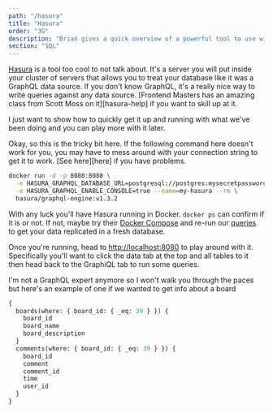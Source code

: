 ```yaml
---
path: "/hasura"
title: "Hasura"
order: "3G"
description: "Brian gives a quick overview of a powerful tool to use with PostgreSQL, Hasura. Hasura is a service you will put in your cluster so you can query your PostgreSQL database with GraphQL."
section: "SQL"
---
```


[Hasura][hasura] is a tool too cool to not talk about. It's a server you will put inside your cluster of servers that allows you to treat your database like it was a GraphQL data source. If you don't know GraphQL, it's a really nice way to write queries against any data source. [Frontend Masters has an amazing class from Scott Moss on it][hasura-help] if you want to skill up at it.

I just want to show how to quickly get it up and running with what we've been doing and you can play more with it later.

Okay, so this is the tricky bit here. If the following command here doesn't work for you, you may have to mess around with your connection string to get it to work. [See here][here] if you have problems.

```bash
docker run -d -p 8080:8080 \
  -e HASURA_GRAPHQL_DATABASE_URL=postgresql://postgres:mysecretpassword@host.docker.internal:5432/message_boards \
  -e HASURA_GRAPHQL_ENABLE_CONSOLE=true --name=my-hasura --rm \
  hasura/graphql-engine:v1.3.2
```

With any luck you'll have Hasura running in Docker. `docker ps` can confirm if it is or not. If not, maybe try their [Docker Compose][compose] and re-run our [queries][sql] to get your data replicated in a fresh database.

Once you're running, head to [http://localhost:8080](http://localhost:8080) to play around with it. Specifically you'll want to click the data tab at the top and all tables to it then head back to the GraphiQL tab to run some queries.

I'm not a GraphQL expert anymore so I won't walk you through the paces but here's an example of one if we wanted to get info about a board

```graphql
{
  boards(where: { board_id: { _eq: 39 } }) {
    board_id
    board_name
    board_description
  }
  comments(where: { board_id: { _eq: 39 } }) {
    board_id
    comment
    comment_id
    time
    user_id
  }
}
```

[scott]: https://frontendmasters.com/courses/client-graphql-react/introduction/
[hasura]: https://hasura.io/
[help]: https://hasura.io/docs/1.0/graphql/core/getting-started/index.html#get-started-using-an-existing-database
[sql]: https://btholt.github.io/complete-intro-to-databases/sample-postgresql.sql
[compose]: https://hasura.io/docs/1.0/graphql/core/getting-started/docker-simple.html
